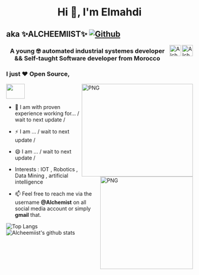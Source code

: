 <h1 align="center">Hi 👋, I'm Elmahdi </h1>
<p align="center">

## aka ✨ALCHEEMIIST✨ [![Github](https://img.shields.io/github/followers/Alcheemiist?label=Follow&style=social)](https://github.com/Alcheemiist)  


  
<a href=https://twitter.com/Elaazmi_ElMahdi target="blank"><img align="right" src=https://cdn.jsdelivr.net/npm/simple-icons@3.0.1/icons/twitter.svg alt="Alchemist" height="30" width="30" /> </a>
 
<a href=https://www.linkedin.com/in/elmahdi-elaazmi-80223015b/ target="blank"><img align="right" src=https://cdn.jsdelivr.net/npm/simple-icons@3.0.1/icons/linkedin.svg alt="Alchemist" height="30" width="30" /></a>
</p>

<h3 align="center">
A young 🤓 automated industrial systemes developer
              && 
Self-taught Software developer from Morocco 
</h3>

### I just ❤ Open Source,
<img src="https://media.giphy.com/media/11bkg7uuZJRtza/giphy.gif" height="40" width="50"  /></h2>
<img align='right' alt="PNG" src="https://media.giphy.com/media/gU25raLP4pUu4/giphy.gif" height="250" width="300" />
<img align="right" alt="PNG" src="https://images.idgesg.net/images/article/2018/10/ai_robotics_analytics_data-scientist_mathematics_equation-100777424-large.jpg" height="250" width="250"/>



- 🔭 I am with proven experience working for... 
    / wait to next update /
- ⚡ I am ... 
    / wait to next update /
- 😄 I am ...
    / wait to next update /

- Interests : IOT , Robotics , Data Mining , artificial intelligence

- 📫 Feel free to reach me via the username **@Alchemist** on all social media account or simply **gmail** that.

<img alt="Top Langs" src="https://github-readme-stats.vercel.app/api/top-langs/?username=Alcheemiist&hide=html&title_color=ffffff&icon_color=ffffff&text_color=ffffff&bg_color=000000" ><img 
alt="Alcheemiist's github stats" src="https://github-readme-stats.vercel.app/api?username=Alcheemiist&amp;show_icons=true&amp;count_private=true&amp;line_height=40&show_icons=true&title_color=ffffff&icon_color=ffffff&text_color=ffffff&bg_color=000000">
